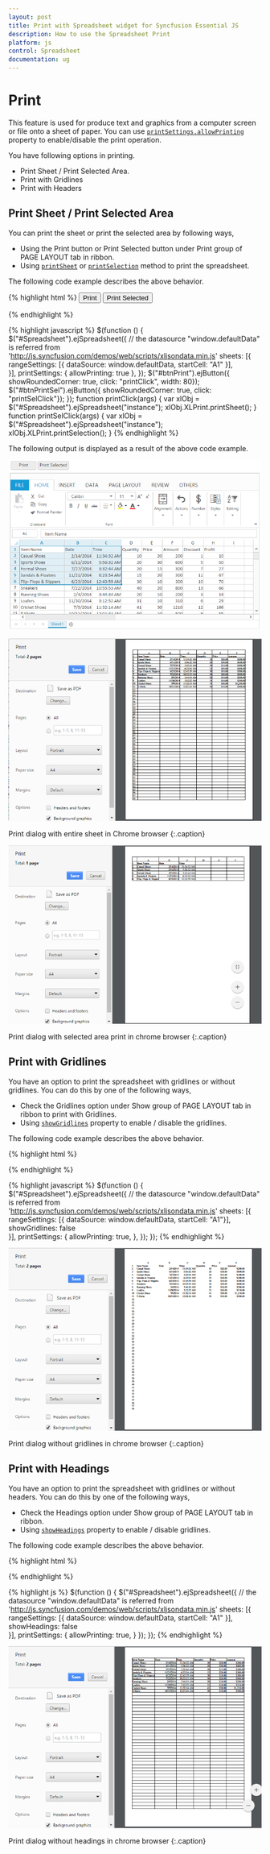 ```yaml
---
layout: post
title: Print with Spreadsheet widget for Syncfusion Essential JS
description: How to use the Spreadsheet Print
platform: js
control: Spreadsheet
documentation: ug
---
```


# Print

This feature is used for produce text and graphics from a computer screen or file onto a sheet of paper. You can use [`printSettings.allowPrinting`](https://help.syncfusion.com/api/js/ejspreadsheet#members:printsettings-allowprinting "printSettings.allowPrinting") property to enable/disable the print operation.

You have following options in printing.

* Print Sheet / Print Selected Area.
* Print with Gridlines
* Print with Headers

## Print Sheet / Print Selected Area

You can print the sheet or print the selected area by following ways,

* Using the Print button or Print Selected button under Print group of PAGE LAYOUT tab in ribbon.
* Using [`printSheet`](https://help.syncfusion.com/api/js/ejspreadsheet#methods:xlprint-printsheet "printSheet") or [`printSelection`](https://help.syncfusion.com/api/js/ejspreadsheet#methods:xlprint-printselection "printSelection") method to print the spreadsheet.

The following code example describes the above behavior.

{% highlight html %}
<button id="btnPrint">Print</button>
<button id="btnPrintSel">Print Selected</button>
<div id="Spreadsheet"></div>
{% endhighlight %}

{% highlight javascript %}
$(function () {
    $("#Spreadsheet").ejSpreadsheet({
        // the datasource "window.defaultData" is referred from 'http://js.syncfusion.com/demos/web/scripts/xljsondata.min.js'
        sheets: [{
            rangeSettings: [{ dataSource: window.defaultData, startCell: "A1" }],                               
        }],
        printSettings: {
            allowPrinting: true
        },
    });
    $("#btnPrint").ejButton({ showRoundedCorner: true, click: "printClick", width: 80});
    $("#btnPrintSel").ejButton({ showRoundedCorner: true, click: "printSelClick"});
});
function printClick(args) {
    var xlObj = $("#Spreadsheet").ejSpreadsheet("instance");
    xlObj.XLPrint.printSheet();
}
function printSelClick(args) {
    var xlObj = $("#Spreadsheet").ejSpreadsheet("instance");
    xlObj.XLPrint.printSelection();
}
{% endhighlight %}

The following output is displayed as a result of the above code example.

![](Print_images/Print_img1.png)

![](Print_images/Print_img2.png)

Print dialog with entire sheet in Chrome browser
{:.caption}

![](Print_images/Print_img3.png)

Print dialog with selected area print in chrome browser
{:.caption}

## Print with Gridlines

You have an option to print the spreadsheet with gridlines or without gridlines. You can do this by one of the following ways,

* Check the Gridlines option under Show group of PAGE LAYOUT tab in ribbon to print with Gridlines.
* Using [`showGridlines`](https://help.syncfusion.com/api/js/ejspreadsheet#members:sheets-showgridlines "showGridlines") property to enable / disable the gridlines.

The following code example describes the above behavior.

{% highlight html %}
<div id="Spreadsheet"></div>
{% endhighlight %}

{% highlight javascript %}
$(function () {
    $("#Spreadsheet").ejSpreadsheet({
        // the datasource "window.defaultData" is referred from 'http://js.syncfusion.com/demos/web/scripts/xljsondata.min.js'
        sheets: [{
            rangeSettings: [{ dataSource: window.defaultData, startCell: "A1"}], 
            showGridlines: false                             
        }],
        printSettings: {
            allowPrinting: true,
        },
    });
});
{% endhighlight %}

![](Print_images/Print_img4.png)

Print dialog without gridlines in chrome browser
{:.caption}

## Print with Headings

You have an option to print the spreadsheet with gridlines or without headers. You can do this by one of the following ways,

* Check the Headings option under Show group of PAGE LAYOUT tab in ribbon. 
* Using [`showHeadings`](https://help.syncfusion.com/api/js/ejspreadsheet#members:sheets-showheadings "showHeadings") property to enable / disable gridlines.

The following code example describes the above behavior.

{% highlight html %}
<div id="Spreadsheet"></div>
{% endhighlight %}

{% highlight js %}
$(function () {
    $("#Spreadsheet").ejSpreadsheet({
        // the datasource "window.defaultData" is referred from   
        'http://js.syncfusion.com/demos/web/scripts/xljsondata.min.js'
        sheets: [{
            rangeSettings: [{ dataSource: window.defaultData, startCell: "A1" }],
            showHeadings: false                               
        }],
        printSettings: {
            allowPrinting: true,
        }
    });
});
{% endhighlight %}

![](Print_images/Print_img5.png)

Print dialog without headings in chrome browser
{:.caption}
